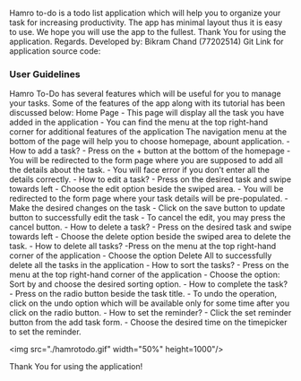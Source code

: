 Hamro to-do is a todo list application which will help you to organize your task for increasing productivity. The app has minimal layout thus it is easy to use. We hope you will use the app to the fullest. Thank You for using the application. Regards.
Developed by: Bikram Chand (77202514)
Git Link for application source code: 

<h3>User Guidelines</h3>
Hamro To-Do has several features which will be useful for you to manage your tasks. Some of the features of the app along with its tutorial has been discussed below:
Home Page
  - This page will display all the task you have added in the application
  - You can find the menu at the top right-hand corner for additional features of the application
 The navigation menu at the bottom of the page will help you to choose homepage, abount application.
- How to add a task?
  - Press on the + button at the bottom of the homepage
  - You will be redirected to the form page where you are supposed to add all the details about the task.
  - You will face error if you don’t enter all the details correctly.
- How to edit a task?
  - Press on the desired task and swipe towards left
  - Choose the edit option beside the swiped area.
  - You will be redirected to the form page where your task details will be pre-populated.
  - Make the desired changes on the task
  - Click on the save button to update button to successfully edit the task
  - To cancel the edit, you may press the cancel button.
- How to delete a task?
  - Press on the desired task and swipe towards left
  - Choose the delete option beside the swiped area to delete the task.
- How to delete all tasks?
  -Press on the menu at the top right-hand corner of the application
  - Choose the option Delete All to successfully delete all the tasks in the application
- How to sort the tasks?
  - Press on the menu at the top right-hand corner of the application
  - Choose the option: Sort by and choose the desired sorting option.
- How to complete the task?
  - Press on the radio button beside the task title.
  - To undo the operation, click on the undo option which will be available only for some time after you click on the radio button.
- How to set the reminder?
  - Click the set reminder button from the add task form.
  - Choose the desired time on the timepicker to set the reminder.


<img src="./hamrotodo.gif" width="50%" height=1000"/>

Thank You for using the application!

